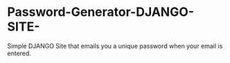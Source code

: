# Password-Generator-DJANGO-SITE-


Simple DJANGO Site that emails you a unique password when your email is entered.

